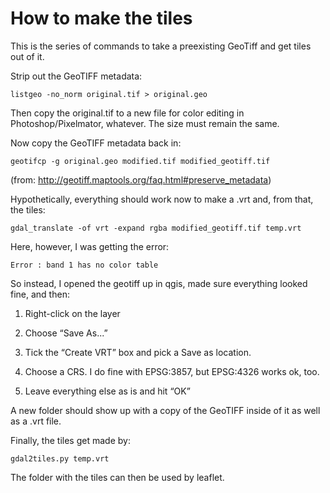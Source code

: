 # How to make the tiles

This is the series of commands to take a preexisting GeoTiff and get tiles out of it.

Strip out the GeoTIFF metadata:

`listgeo -no_norm original.tif > original.geo`

Then copy the original.tif to a new file for color editing in Photoshop/Pixelmator, whatever. The size must remain the same.

Now copy the GeoTIFF metadata back in:

`geotifcp -g original.geo modified.tif modified_geotiff.tif`

(from: http://geotiff.maptools.org/faq.html#preserve_metadata)

Hypothetically, everything should work now to make a .vrt and, from that, the tiles:

`gdal_translate -of vrt -expand rgba modified_geotiff.tif temp.vrt`

Here, however, I was getting the error:

`Error : band 1 has no color table`

So instead, I opened the geotiff up in qgis, made sure everything looked fine, and then:

1. Right-click on the layer

1. Choose “Save As...”

1. Tick the “Create VRT” box and pick a Save as location.

1. Choose a CRS. I do fine with EPSG:3857, but EPSG:4326 works ok, too.

1. Leave everything else as is and hit “OK”

A new folder should show up with a copy of the GeoTIFF inside of it as well as a .vrt file.

Finally, the tiles get made by: 

`gdal2tiles.py temp.vrt`

The folder with the tiles can then be used by leaflet.

